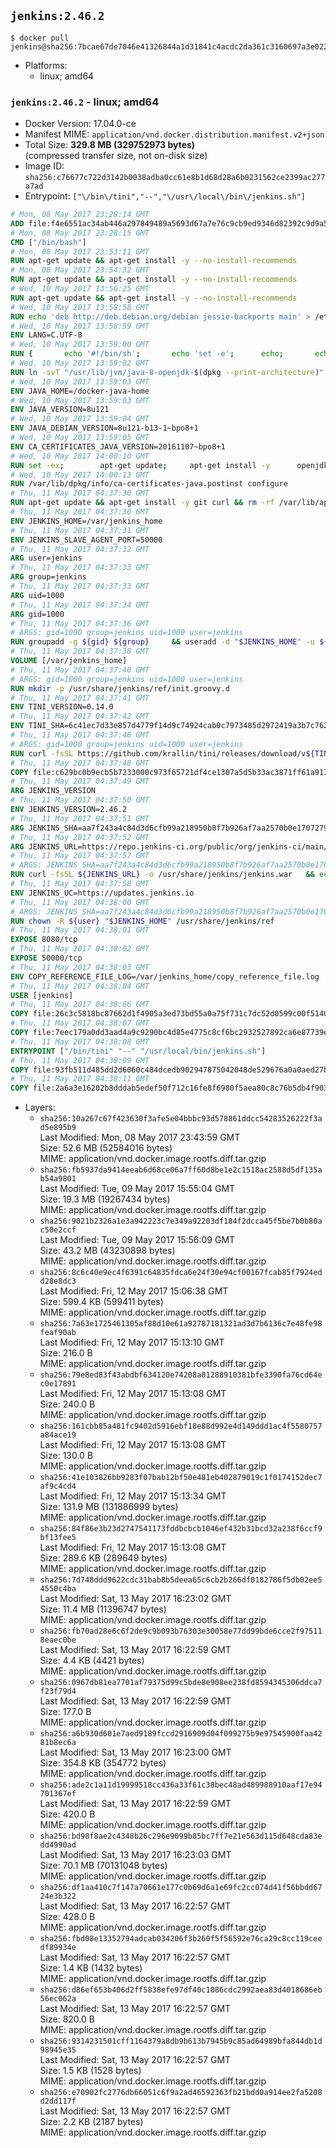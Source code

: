 ## `jenkins:2.46.2`

```console
$ docker pull jenkins@sha256:7bcae67de7046e41326844a1d31841c4acdc2da361c3160697a3e022529068d1
```

-	Platforms:
	-	linux; amd64

### `jenkins:2.46.2` - linux; amd64

-	Docker Version: 17.04.0-ce
-	Manifest MIME: `application/vnd.docker.distribution.manifest.v2+json`
-	Total Size: **329.8 MB (329752973 bytes)**  
	(compressed transfer size, not on-disk size)
-	Image ID: `sha256:c76677c722d3142b0038adba0cc61e8b1d68d28a6b0231562ce2399ac277a7ad`
-	Entrypoint: `["\/bin\/tini","--","\/usr\/local\/bin\/jenkins.sh"]`

```dockerfile
# Mon, 08 May 2017 23:28:14 GMT
ADD file:f4e6551ac34ab446a297849489a5693d67a7e76c9cb9ed9346d82392c9d9a5fe in / 
# Mon, 08 May 2017 23:28:15 GMT
CMD ["/bin/bash"]
# Mon, 08 May 2017 23:53:11 GMT
RUN apt-get update && apt-get install -y --no-install-recommends 		ca-certificates 		curl 		wget 	&& rm -rf /var/lib/apt/lists/*
# Mon, 08 May 2017 23:54:32 GMT
RUN apt-get update && apt-get install -y --no-install-recommends 		bzr 		git 		mercurial 		openssh-client 		subversion 				procps 	&& rm -rf /var/lib/apt/lists/*
# Wed, 10 May 2017 13:56:25 GMT
RUN apt-get update && apt-get install -y --no-install-recommends 		bzip2 		unzip 		xz-utils 	&& rm -rf /var/lib/apt/lists/*
# Wed, 10 May 2017 13:58:58 GMT
RUN echo 'deb http://deb.debian.org/debian jessie-backports main' > /etc/apt/sources.list.d/jessie-backports.list
# Wed, 10 May 2017 13:58:59 GMT
ENV LANG=C.UTF-8
# Wed, 10 May 2017 13:59:00 GMT
RUN { 		echo '#!/bin/sh'; 		echo 'set -e'; 		echo; 		echo 'dirname "$(dirname "$(readlink -f "$(which javac || which java)")")"'; 	} > /usr/local/bin/docker-java-home 	&& chmod +x /usr/local/bin/docker-java-home
# Wed, 10 May 2017 13:59:02 GMT
RUN ln -svT "/usr/lib/jvm/java-8-openjdk-$(dpkg --print-architecture)" /docker-java-home
# Wed, 10 May 2017 13:59:03 GMT
ENV JAVA_HOME=/docker-java-home
# Wed, 10 May 2017 13:59:03 GMT
ENV JAVA_VERSION=8u121
# Wed, 10 May 2017 13:59:04 GMT
ENV JAVA_DEBIAN_VERSION=8u121-b13-1~bpo8+1
# Wed, 10 May 2017 13:59:05 GMT
ENV CA_CERTIFICATES_JAVA_VERSION=20161107~bpo8+1
# Wed, 10 May 2017 14:00:10 GMT
RUN set -ex; 		apt-get update; 	apt-get install -y 		openjdk-8-jdk="$JAVA_DEBIAN_VERSION" 		ca-certificates-java="$CA_CERTIFICATES_JAVA_VERSION" 	; 	rm -rf /var/lib/apt/lists/*; 		[ "$(readlink -f "$JAVA_HOME")" = "$(docker-java-home)" ]; 		update-alternatives --get-selections | awk -v home="$(readlink -f "$JAVA_HOME")" 'index($3, home) == 1 { $2 = "manual"; print | "update-alternatives --set-selections" }'; 	update-alternatives --query java | grep -q 'Status: manual'
# Wed, 10 May 2017 14:00:13 GMT
RUN /var/lib/dpkg/info/ca-certificates-java.postinst configure
# Thu, 11 May 2017 04:37:30 GMT
RUN apt-get update && apt-get install -y git curl && rm -rf /var/lib/apt/lists/*
# Thu, 11 May 2017 04:37:30 GMT
ENV JENKINS_HOME=/var/jenkins_home
# Thu, 11 May 2017 04:37:31 GMT
ENV JENKINS_SLAVE_AGENT_PORT=50000
# Thu, 11 May 2017 04:37:32 GMT
ARG user=jenkins
# Thu, 11 May 2017 04:37:33 GMT
ARG group=jenkins
# Thu, 11 May 2017 04:37:33 GMT
ARG uid=1000
# Thu, 11 May 2017 04:37:34 GMT
ARG gid=1000
# Thu, 11 May 2017 04:37:36 GMT
# ARGS: gid=1000 group=jenkins uid=1000 user=jenkins
RUN groupadd -g ${gid} ${group}     && useradd -d "$JENKINS_HOME" -u ${uid} -g ${gid} -m -s /bin/bash ${user}
# Thu, 11 May 2017 04:37:38 GMT
VOLUME [/var/jenkins_home]
# Thu, 11 May 2017 04:37:40 GMT
# ARGS: gid=1000 group=jenkins uid=1000 user=jenkins
RUN mkdir -p /usr/share/jenkins/ref/init.groovy.d
# Thu, 11 May 2017 04:37:41 GMT
ENV TINI_VERSION=0.14.0
# Thu, 11 May 2017 04:37:42 GMT
ENV TINI_SHA=6c41ec7d33e857d4779f14d9c74924cab0c7973485d2972419a3b7c7620ff5fd
# Thu, 11 May 2017 04:37:46 GMT
# ARGS: gid=1000 group=jenkins uid=1000 user=jenkins
RUN curl -fsSL https://github.com/krallin/tini/releases/download/v${TINI_VERSION}/tini-static-amd64 -o /bin/tini && chmod +x /bin/tini   && echo "$TINI_SHA  /bin/tini" | sha256sum -c -
# Thu, 11 May 2017 04:37:48 GMT
COPY file:c629bc0b9ecb5b7233000c973f65721df4ce1307a5d5b33ac3871ff61a9172ff in /usr/share/jenkins/ref/init.groovy.d/tcp-slave-agent-port.groovy 
# Thu, 11 May 2017 04:37:49 GMT
ARG JENKINS_VERSION
# Thu, 11 May 2017 04:37:50 GMT
ENV JENKINS_VERSION=2.46.2
# Thu, 11 May 2017 04:37:51 GMT
ARG JENKINS_SHA=aa7f243a4c84d3d6cfb99a218950b8f7b926af7aa2570b0e1707279d464472c7
# Thu, 11 May 2017 04:37:52 GMT
ARG JENKINS_URL=https://repo.jenkins-ci.org/public/org/jenkins-ci/main/jenkins-war/2.46.2/jenkins-war-2.46.2.war
# Thu, 11 May 2017 04:37:57 GMT
# ARGS: JENKINS_SHA=aa7f243a4c84d3d6cfb99a218950b8f7b926af7aa2570b0e1707279d464472c7 JENKINS_URL=https://repo.jenkins-ci.org/public/org/jenkins-ci/main/jenkins-war/2.46.2/jenkins-war-2.46.2.war gid=1000 group=jenkins uid=1000 user=jenkins
RUN curl -fsSL ${JENKINS_URL} -o /usr/share/jenkins/jenkins.war   && echo "${JENKINS_SHA}  /usr/share/jenkins/jenkins.war" | sha256sum -c -
# Thu, 11 May 2017 04:37:58 GMT
ENV JENKINS_UC=https://updates.jenkins.io
# Thu, 11 May 2017 04:38:00 GMT
# ARGS: JENKINS_SHA=aa7f243a4c84d3d6cfb99a218950b8f7b926af7aa2570b0e1707279d464472c7 JENKINS_URL=https://repo.jenkins-ci.org/public/org/jenkins-ci/main/jenkins-war/2.46.2/jenkins-war-2.46.2.war gid=1000 group=jenkins uid=1000 user=jenkins
RUN chown -R ${user} "$JENKINS_HOME" /usr/share/jenkins/ref
# Thu, 11 May 2017 04:38:01 GMT
EXPOSE 8080/tcp
# Thu, 11 May 2017 04:38:02 GMT
EXPOSE 50000/tcp
# Thu, 11 May 2017 04:38:03 GMT
ENV COPY_REFERENCE_FILE_LOG=/var/jenkins_home/copy_reference_file.log
# Thu, 11 May 2017 04:38:04 GMT
USER [jenkins]
# Thu, 11 May 2017 04:38:06 GMT
COPY file:26c3c5818bc87662d1f4905a3ed73bd55a0a75f731c7dc52d0599c00f51408e9 in /usr/local/bin/jenkins-support 
# Thu, 11 May 2017 04:38:07 GMT
COPY file:7eec179a0dd3aad4a9c9290bc4d85e4775c8cf6bc2932527892ca6e87739e474 in /usr/local/bin/jenkins.sh 
# Thu, 11 May 2017 04:38:08 GMT
ENTRYPOINT ["/bin/tini" "--" "/usr/local/bin/jenkins.sh"]
# Thu, 11 May 2017 04:38:09 GMT
COPY file:93fb511d485dd2d6060c484dcedb902947875042048de529676a0a0aed27b5a3 in /usr/local/bin/plugins.sh 
# Thu, 11 May 2017 04:38:11 GMT
COPY file:2a6a3e16202b8dddab5edef50f712c16fe8f6980f5aea80c8c76b5db4f903913 in /usr/local/bin/install-plugins.sh 
```

-	Layers:
	-	`sha256:10a267c67f423630f3afe5e04bbbc93d578861ddcc54283526222f3ad5e895b9`  
		Last Modified: Mon, 08 May 2017 23:43:59 GMT  
		Size: 52.6 MB (52584016 bytes)  
		MIME: application/vnd.docker.image.rootfs.diff.tar.gzip
	-	`sha256:fb5937da9414eeab6d68ce06a7ff60d8be1e2c1518ac2588d5df135ab54a9801`  
		Last Modified: Tue, 09 May 2017 15:55:04 GMT  
		Size: 19.3 MB (19267434 bytes)  
		MIME: application/vnd.docker.image.rootfs.diff.tar.gzip
	-	`sha256:9021b2326a1e3a942223c7e349a92203df184f2dcca45f5be7b0b80ac50e2ccf`  
		Last Modified: Tue, 09 May 2017 15:56:09 GMT  
		Size: 43.2 MB (43230898 bytes)  
		MIME: application/vnd.docker.image.rootfs.diff.tar.gzip
	-	`sha256:8c6c40e9ec4f6391c64835fdca6e24f30e94cf00167fcab85f7924edd28e8dc3`  
		Last Modified: Fri, 12 May 2017 15:06:38 GMT  
		Size: 599.4 KB (599411 bytes)  
		MIME: application/vnd.docker.image.rootfs.diff.tar.gzip
	-	`sha256:7a63e1725461305af88d10e61a92787181321ad3d7b6136c7e48fe98feaf90ab`  
		Last Modified: Fri, 12 May 2017 15:13:10 GMT  
		Size: 216.0 B  
		MIME: application/vnd.docker.image.rootfs.diff.tar.gzip
	-	`sha256:79e8ed83f43abdbf634120e74208a01288910381bfe3390fa76cd64ec0e17891`  
		Last Modified: Fri, 12 May 2017 15:13:08 GMT  
		Size: 240.0 B  
		MIME: application/vnd.docker.image.rootfs.diff.tar.gzip
	-	`sha256:161cbb85a481fc9402d5916ebf18e88d992e4d149ddd1ac4f5580757a84ace19`  
		Last Modified: Fri, 12 May 2017 15:13:08 GMT  
		Size: 130.0 B  
		MIME: application/vnd.docker.image.rootfs.diff.tar.gzip
	-	`sha256:41e103826bb9283f07bab12bf50e481eb402879019c1f0174152dec7af9c4cd4`  
		Last Modified: Fri, 12 May 2017 15:13:34 GMT  
		Size: 131.9 MB (131886999 bytes)  
		MIME: application/vnd.docker.image.rootfs.diff.tar.gzip
	-	`sha256:84f86e3b23d2747541173fddbcbcb1046ef432b31bcd32a238f6ccf9bf13fee5`  
		Last Modified: Fri, 12 May 2017 15:13:08 GMT  
		Size: 289.6 KB (289649 bytes)  
		MIME: application/vnd.docker.image.rootfs.diff.tar.gzip
	-	`sha256:7d748ddd9622cdc31bab8b5deea65c6cb2b266df0182786f5db02ee54550c4ba`  
		Last Modified: Sat, 13 May 2017 16:23:02 GMT  
		Size: 11.4 MB (11396747 bytes)  
		MIME: application/vnd.docker.image.rootfs.diff.tar.gzip
	-	`sha256:fb70ad28e6c6f2de9c9b093b76303e30058e77dd99bde6cce2f975118eaec0be`  
		Last Modified: Sat, 13 May 2017 16:22:59 GMT  
		Size: 4.4 KB (4421 bytes)  
		MIME: application/vnd.docker.image.rootfs.diff.tar.gzip
	-	`sha256:0967db81ea7701af79375d99c5bde8e908ee238fd8594345306ddca7f23f79d4`  
		Last Modified: Sat, 13 May 2017 16:22:59 GMT  
		Size: 177.0 B  
		MIME: application/vnd.docker.image.rootfs.diff.tar.gzip
	-	`sha256:a6b930d601e7aed9189fccd2916909d04f099275b9e97545900faa4281b8ec6a`  
		Last Modified: Sat, 13 May 2017 16:23:00 GMT  
		Size: 354.8 KB (354772 bytes)  
		MIME: application/vnd.docker.image.rootfs.diff.tar.gzip
	-	`sha256:ade2c1a11d19999518cc436a33f61c38bec48ad489988910aaf17e94701367ef`  
		Last Modified: Sat, 13 May 2017 16:22:59 GMT  
		Size: 420.0 B  
		MIME: application/vnd.docker.image.rootfs.diff.tar.gzip
	-	`sha256:bd98f8ae2c4348b26c296e9099b85bc7ff7e21e563d115d648cda83edd4990ad`  
		Last Modified: Sat, 13 May 2017 16:23:03 GMT  
		Size: 70.1 MB (70131048 bytes)  
		MIME: application/vnd.docker.image.rootfs.diff.tar.gzip
	-	`sha256:df1aa410c7f147a70661e177c0b69d6a1e69fc2cc074d41f56bbdd6724e3b322`  
		Last Modified: Sat, 13 May 2017 16:22:57 GMT  
		Size: 428.0 B  
		MIME: application/vnd.docker.image.rootfs.diff.tar.gzip
	-	`sha256:fbd08e13352794adcab034206f3b260f5f56592e76ca29c8cc119ceedf89934e`  
		Last Modified: Sat, 13 May 2017 16:22:57 GMT  
		Size: 1.4 KB (1432 bytes)  
		MIME: application/vnd.docker.image.rootfs.diff.tar.gzip
	-	`sha256:d86ef653b406d2ff5838efe97df40c1086cdc2992aea83d4018686eb56ec062a`  
		Last Modified: Sat, 13 May 2017 16:22:57 GMT  
		Size: 820.0 B  
		MIME: application/vnd.docker.image.rootfs.diff.tar.gzip
	-	`sha256:9314231501cff1164379a8db9b613b7945b9c85ad64989bfa844db1d98945e35`  
		Last Modified: Sat, 13 May 2017 16:22:57 GMT  
		Size: 1.5 KB (1528 bytes)  
		MIME: application/vnd.docker.image.rootfs.diff.tar.gzip
	-	`sha256:e70902fc2776db66051c6f9a2ad46592363fb21bdd0a914ee2fa5208d2dd117f`  
		Last Modified: Sat, 13 May 2017 16:22:57 GMT  
		Size: 2.2 KB (2187 bytes)  
		MIME: application/vnd.docker.image.rootfs.diff.tar.gzip
